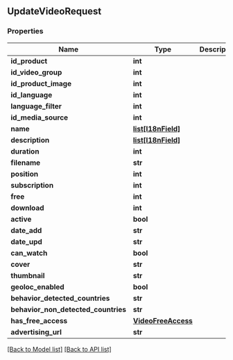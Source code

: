 ## UpdateVideoRequest

### Properties
Name | Type | Description | Notes
------------ | ------------- | ------------- | -------------
**id_product** | **int** |  | [optional] 
**id_video_group** | **int** |  | [optional] 
**id_product_image** | **int** |  | [optional] 
**id_language** | **int** |  | [optional] 
**language_filter** | **int** |  | [optional] 
**id_media_source** | **int** |  | [optional] 
**name** | [**list[I18nField]**](#I18nField) |  | [optional] 
**description** | [**list[I18nField]**](#I18nField) |  | [optional] 
**duration** | **int** |  | [optional] 
**filename** | **str** |  | [optional] 
**position** | **int** |  | [optional] 
**subscription** | **int** |  | [optional] 
**free** | **int** |  | [optional] 
**download** | **int** |  | [optional] 
**active** | **bool** |  | [optional] 
**date_add** | **str** |  | [optional] 
**date_upd** | **str** |  | [optional] 
**can_watch** | **bool** |  | [optional] 
**cover** | **str** |  | [optional] 
**thumbnail** | **str** |  | [optional] 
**geoloc_enabled** | **bool** |  | [optional] 
**behavior_detected_countries** | **str** |  | [optional] 
**behavior_non_detected_countries** | **str** |  | [optional] 
**has_free_access** | [**VideoFreeAccess**](#VideoFreeAccess) |  | [optional] 
**advertising_url** | **str** |  | [optional] 

[[Back to Model list]](#documentation-for-models) [[Back to API list]](#documentation-for-api-endpoints)


